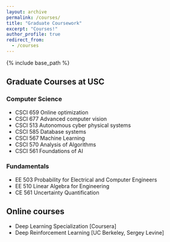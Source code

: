 ```yaml
---
layout: archive
permalink: /courses/
title: "Graduate Coursework"
excerpt: "Courses!"
author_profile: true
redirect_from: 
  - /courses
---
```

{% include base_path %}
<!-- Graduate Coursework:  -->

## Graduate Courses at USC
### Computer Science
* CSCI 659 Online optimization
* CSCI 677 Advanced computer vision
* CSCI 513 Autonomous cyber physical systems
* CSCI 585 Database systems
* CSCI 567 Machine Learning
* CSCI 570 Analysis of Algorithms
* CSCI 561 Foundations of AI



### Fundamentals
* EE 503  Probability for Electrical and Computer Engineers
* EE 510  Linear Algebra for Engineering
* CE  561 Uncertainty Quantification

## Online courses
* Deep Learning Specialization [Coursera]
* Deep Reinforcement Learning [UC Berkeley, Sergey Levine]
